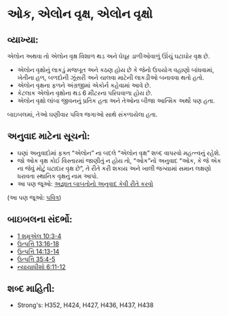 # ઓક, એલોન વૃક્ષ, એલોન વૃક્ષો

## વ્યાખ્યા: 

એલોન અથવા તો એલોન વૃક્ષ વિશાળ થડ અને ઘેઘૂર ડાળીઓવાળું ઊંચું ઘટાઘોર વૃક્ષ છે.

* એલોન વૃક્ષોનું લાકડું મજબૂત અને કઠણ હોય છે કે જેનો ઉપયોગ વહાણો બાંધવામાં, ખેતીના હળ, બળદોની ઝૂંસરી અને ચાલવા માટેની લાકડીઓ બનાવવા થતો હતો.
* એલોન વૃક્ષના ફળને અંગ્રજીમાં એકોર્ન કહેવામાં આવે છે.
* કેટલાક એલોન વૃક્ષોના થડ 6 મીટરના પરિઘવાળા હોય છે.
* એલોન વૃક્ષો લાંબા જીવનનું પ્રતિક હતા અને તેઓના બીજા આત્મિક અર્થો પણ હતા.

બાઇબલમાં, તેઓ ઘણીવાર પવિત્ર જગાઓ સાથે સંકળાયેલા હતા.

## અનુવાદ માટેના સૂચનો: 

* ઘણાં અનુવાદોમાં ફક્ત “એલોન” ના બદલે “એલોન વૃક્ષ” શબ્દ વાપરવો મહત્ત્વનું રહેશે.
* જો ઓક વૃક્ષ કોઈ વિસ્તારમાં જાણીતું ન હોય તો, “ઓક”નો અનુવાદ “ઓક, કે જે એક ના જેવું મોટું ઘટાદાર વૃક્ષ છે”, તે રીતે કરી શકાય અને ખાલી જગ્યામાં સમાન લક્ષણો ધરાવતા સ્થાનિક વૃક્ષનું નામ આપો.
* આ પણ જૂઓ: [અજ્ઞાત બાબતોનો અનુવાદ કેવી રીતે કરવો](rc://gu/ta/man/translate/translate-unknown)

(આ પણ જૂઓ: [પવિત્ર](../kt/holy.md))

## બાઇબલના સંદર્ભો: 

* [1 શમુએલ 10:3-4](rc://gu/tn/help/1sa/10/03)
* [ઉત્પત્તિ 13:16-18](rc://gu/tn/help/gen/13/16)
* [ઉત્પત્તિ 14:13-14](rc://gu/tn/help/gen/14/13)
* [ઉત્પત્તિ 35:4-5](rc://gu/tn/help/gen/35/04)
* [ન્યાયાધીશો 6:11-12](rc://gu/tn/help/jdg/06/11)

## શબ્દ માહિતી: 

* Strong's: H352, H424, H427, H436, H437, H438
